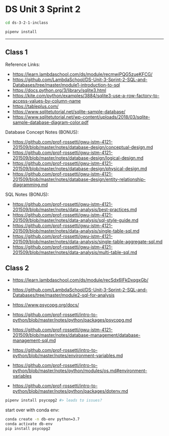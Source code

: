# DS Unit 3 Sprint 2

```sh
cd ds-3-2-1-inclass
```

```sh
pipenv install
```



<hr>

## Class 1

Reference Links:

  + https://learn.lambdaschool.com/ds/module/recmwiPQG5zueKFCG/
  + https://github.com/LambdaSchool/DS-Unit-3-Sprint-2-SQL-and-Databases/tree/master/module1-introduction-to-sql
  + https://docs.python.org/3/library/sqlite3.html
  + https://kite.com/python/examples/3884/sqlite3-use-a-row-factory-to-access-values-by-column-name
  + https://tableplus.com/
  + https://www.sqlitetutorial.net/sqlite-sample-database/
  + https://www.sqlitetutorial.net/wp-content/uploads/2018/03/sqlite-sample-database-diagram-color.pdf

Database Concept Notes (BONUS):

  + https://github.com/prof-rossetti/gwu-istm-4121-201509/blob/master/notes/database-design/conceptual-design.md
  + https://github.com/prof-rossetti/gwu-istm-4121-201509/blob/master/notes/database-design/logical-design.md
  + https://github.com/prof-rossetti/gwu-istm-4121-201509/blob/master/notes/database-design/physical-design.md
  + https://github.com/prof-rossetti/gwu-istm-4121-201509/blob/master/notes/database-design/entity-relationship-diagramming.md


SQL Notes (BONUS):

  + https://github.com/prof-rossetti/gwu-istm-4121-201509/blob/master/notes/data-analysis/best-practices.md
  + https://github.com/prof-rossetti/gwu-istm-4121-201509/blob/master/notes/data-analysis/sql-style-guide.md
  + https://github.com/prof-rossetti/gwu-istm-4121-201509/blob/master/notes/data-analysis/single-table-sql.md
  + https://github.com/prof-rossetti/gwu-istm-4121-201509/blob/master/notes/data-analysis/single-table-aggregate-sql.md
  + https://github.com/prof-rossetti/gwu-istm-4121-201509/blob/master/notes/data-analysis/multi-table-sql.md

## Class 2

  + https://learn.lambdaschool.com/ds/module/recSdx6IFkDxqgxGb/
  + https://github.com/LambdaSchool/DS-Unit-3-Sprint-2-SQL-and-Databases/tree/master/module2-sql-for-analysis
  + https://www.psycopg.org/docs/
  + https://github.com/prof-rossetti/intro-to-python/blob/master/notes/python/packages/psycopg.md
  + https://github.com/prof-rossetti/gwu-istm-4121-201509/blob/master/notes/database-management/database-management-sql.md


  + https://github.com/prof-rossetti/intro-to-python/blob/master/notes/environment-variables.md
  + https://github.com/prof-rossetti/intro-to-python/blob/master/notes/python/modules/os.md#environment-variables
  + https://github.com/prof-rossetti/intro-to-python/blob/master/notes/python/packages/dotenv.md


```sh
pipenv install psycopg2 #> leads to issues?
```

start over with conda env:

```sh
conda create -n db-env python=3.7
conda activate db-env
pip install psycopg2
```
